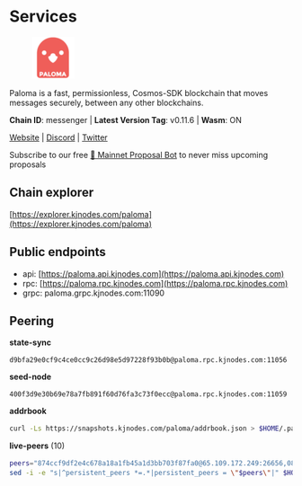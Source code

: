 # Services

<figure><img src="https://raw.githubusercontent.com/kj89/cosmos-images/main/logos/paloma.png" alt=""><figcaption></figcaption></figure>

Paloma is a fast, permissionless, Cosmos-SDK blockchain that  moves messages securely, between any other blockchains.

**Chain ID**: messenger | **Latest Version Tag**: v0.11.6 | **Wasm**: ON

[Website](https://www.palomachain.com) | [Discord](https://discord.gg/tKVFpfdSw4) | [Twitter](https://twitter.com/paloma_chain)



Subscribe to our free [🤖 Mainnet Proposal Bot](https://t.me/kjnodes_proposal_bot) to never miss upcoming proposals


## Chain explorer
[https://explorer.kjnodes.com/paloma](https://explorer.kjnodes.com/paloma)

## Public endpoints

* api: [https://paloma.api.kjnodes.com](https://paloma.api.kjnodes.com)
* rpc: [https://paloma.rpc.kjnodes.com](https://paloma.rpc.kjnodes.com)
* grpc: paloma.grpc.kjnodes.com:11090

## Peering

**state-sync**

```text
d9bfa29e0cf9c4ce0cc9c26d98e5d97228f93b0b@paloma.rpc.kjnodes.com:11056
```

**seed-node**

```text
400f3d9e30b69e78a7fb891f60d76fa3c73f0ecc@paloma.rpc.kjnodes.com:11059
```

**addrbook**
```bash
curl -Ls https://snapshots.kjnodes.com/paloma/addrbook.json > $HOME/.paloma/config/addrbook.json
```

**live-peers** (10)
```bash
peers="874ccf9df2e4c678a18a1fb45a1d3bb703f87fa0@65.109.172.249:26656,08c242d4505c5db223647069fdc0acb6e90079aa@65.109.106.214:26656,87b4221770495e66e772a53bbea92a15aff288c2@144.126.158.0:26656,dfa0d66a3713bf6b49bc509a2a4fc75bee042a30@23.88.77.188:20009,99c890c97afc8abfdfeff662d539af5c504a0baf@88.99.67.234:26656,16f0d09580054101394ea08bbb48b1ad5bb91a27@95.214.52.144:10656,cb8a1e9e12ac06dbd565311137f6c93d66fd96f8@104.167.221.18:26656,0bcc8119877ba0c701cd230e35c5477da2657bef@5.78.102.204:26656,98b54cd6696e616fe966008ebf2bac409e3e0773@65.108.194.44:26656,1a0232b9426aa1c7a78c92a2136b69d050bb6942@65.108.224.126:26656"
sed -i -e "s|^persistent_peers *=.*|persistent_peers = \"$peers\"|" $HOME/.paloma/config/config.toml
```

